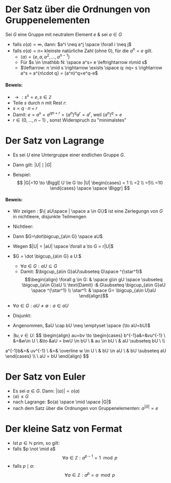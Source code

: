 # Der Satz über die Ordnungen von Gruppenelementen
Sei $G$ eine Gruppe mit neutralem Element $e$ & sei $a \in G$
- falls $o(a) = \infty$, dann: $a^i \neq a^j \space \forall i \neq j$
- falls $o(a) = n =$ kleinste natürliche Zahl (ohne $0$), für die $a^n=e$ gilt.
	- $\langle a \rangle = \{e, a, a^2, ..., a^{n-1}\}$
	- Für $s \in \mathbb N: \space a^s= e \leftrightarrow n\mid s$ 
	- $\leftarrow: n \mid s \rightarrow \exists \space q: nq= s \rightarrow a^s = a^{n\cdot q} = (a^n)^q=e^q-e$ 
#### Beweis:
- $\rightarrow: s^s=e, s\in \mathbb Z$
- Teile $s$ durch $n$ mit Rest $r$:
- $s=q\cdot n + r$
- Damit: $e= a^s=a^{qn+r}= (a^n)^qa^r=a^r$, weil $(a^n)^q = e$
- $r \in \{ 0, ..., n-1\}$ , sonst Widerspruch zu "minimalstes"
# Der Satz von Lagrange
-  Es sei $U$ eine Untergruppe einer endlichen Gruppe $G$. 
- Dann gilt: $|U| \mid |G|$ 

- Beispiel:
$$
|G|=10 \to
\Biggl[
U \le G \to |U|
\begin{cases}
= 1 \\
=2 \\
=5\\
=10
\end{cases}
\space \space
\Biggr]
$$

#### Beweis: 
- Wir zeigen : $\{ aU\space | \space a \in G\}$ ist eine Zerlegungn von $G$ in nichtleere, disjunkte Teilmengen
- Nichtleer:
- Dann $G=\dot\bigcup_{a\in G} \space aU$ 
- Wegen $|U| = |aU| \space \forall a \to G = r|U|$  
- $G = \dot \bigcup_{a\in G} a U:$
	- $\forall a \in G: aU \subseteq G$
	- Damit: $\bigcup_{a\in G}aU\subseteq G\space ^{\star^1}$
$$\begin{align}
\forall g \in G: & \space g\in gU \space \subseteq \bigcup_{a\in G}aU \\
\text{Damit} :& G\subseteq \bigcup_{a\in G}aU \space ^{\star^1} \\
\star^1: & \space G= \bigcup_{a\in U}aU
\end{align}$$
- $\forall a\in G: aU\neq \emptyset: a\in aU$ 

- Disjunkt:
- Angenommen, $aU \cap bU \neq \emptyset \space (\to aU=bU)$ 
- $\exists u, v \in U:$
$$
\begin{align}
au=bv \to
\begin{cases}
b^{-1}a&=&vu^{-1}  \\
&=&w\in U \\
&\to &aU = bwU \in bU \\
& au \in bU \\
& aU \subseteq bU \\
\\\\

a^{-1}b&=& uv^{-1} \\
&=& \overline w \in U \\
& bU \in aU \\
& bU \subseteq aU
\end{cases}
\\\\
\\ aU = bU
\end{align}
$$
# Der Satz von Euler
- Es sei $a \in G$. Dann: $|\langle a \rangle| = o(a)$ 
- $\langle a\rangle \le G$
- nach Lagrange: $o(a) \space \mid \space |G|$ 
- nach dem Satz über die Ordnungen von Gruppenelementen: $a^{|G|} = e$



# Der kleine Satz von Fermat
- Ist $p \in \mathbb N$ prim, so gilt:
- falls $p \not \mid a$ 
$$
\forall a \in \mathbb Z: a^{p-1} = 1 \mod p
$$
- falls $p \mid a$:
$$
\forall a \in \mathbb Z: a ^p = a \mod p
$$

